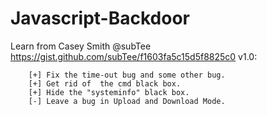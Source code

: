 # Javascript-Backdoor
Learn from  Casey Smith @subTee
https://gist.github.com/subTee/f1603fa5c15d5f8825c0
	v1.0:

		[+] Fix the time-out bug and some other bug.
		[+] Get rid of  the cmd black box.
		[+] Hide the "systeminfo" black box.
		[-] Leave a bug in Upload and Download Mode.
